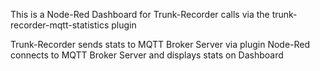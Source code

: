 This is a Node-Red Dashboard for Trunk-Recorder calls via the trunk-recorder-mqtt-statistics plugin

Trunk-Recorder sends stats to MQTT Broker Server via plugin
Node-Red connects to MQTT Broker Server and displays stats on Dashboard


